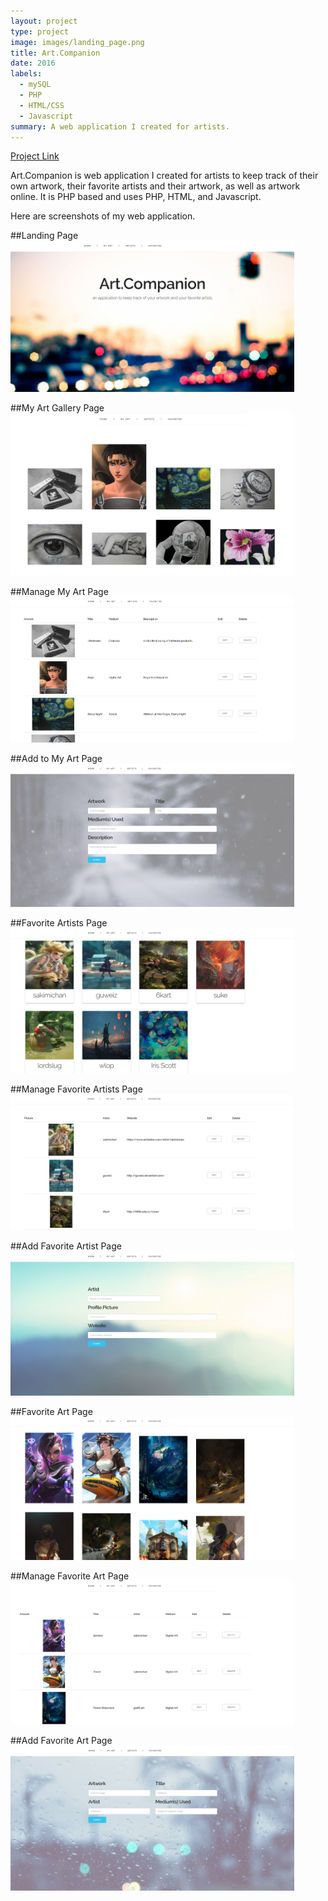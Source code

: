 ```yaml
---
layout: project
type: project
image: images/landing_page.png
title: Art.Companion
date: 2016
labels:
  - mySQL
  - PHP
  - HTML/CSS
  - Javascript
summary: A web application I created for artists.
---
```


[Project Link](https://github.com/gviloria/art.companion)

Art.Companion is web application I created for artists to keep track of their own artwork, their favorite artists and their artwork,
as well as artwork online. It is PHP based and uses PHP, HTML, and Javascript.

Here are screenshots of my web application.

##Landing Page
<img src="../images/landing_page.png" style="max-width:90%;">

##My Art Gallery Page
<img src="../images/myart_gallery.png" style="max-width:90%;">

##Manage My Art Page
<img src="../images/myart_manage.png" style="max-width:90%;">

##Add to My Art Page
<img src="../images/myart_add.png" style="max-width:90%;">

##Favorite Artists Page
<img src="../images/favartist.png" style="max-width:90%;">

##Manage Favorite Artists Page
<img src="../images/favartist_manage.png" style="max-width:90%;">

##Add Favorite Artist Page
<img src="../images/addfavartist.png" style="max-width:90%;">

##Favorite Art Page
<img src="../images/favart.png" style="max-width:90%;">

##Manage Favorite Art Page
<img src="../images/favart_manage.png" style="max-width:90%;">

##Add Favorite Art Page
<img src="../images/addfavart.png" style="max-width:90%;">

